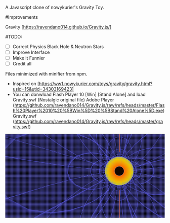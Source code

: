 A Javascript clone of nowykurier's Gravity Toy.

#Improvements

Gravity [https://ravendano014.github.io/Gravity.js/]

#TODO:
- [ ] Correct Physics Black Hole & Neutron Stars
- [ ] Improve Interface
- [ ] Make it Funnier
- [ ] Credit all 

Files minimized with minifier from npm.

* Inspired on [https://ww1.nowykurier.com/toys/gravity/gravity.html?usid=15&utid=34303169423]
* You can donwload Flash Player 10 [Win] [Stand Alone] and load Gravity.swf (Nostalgic original file)
  Adobe Player (https://github.com/ravendano014/Gravity.js/raw/refs/heads/master/Flash%20Player%2010%20%5BWin%5D%20%5BStand%20Alone%5D.exe)
  Gravity.swf (https://github.com/ravendano014/Gravity.js/raw/refs/heads/master/gravity.swf)

![Captura de Pantalla 1](Blackhole.jpg)
